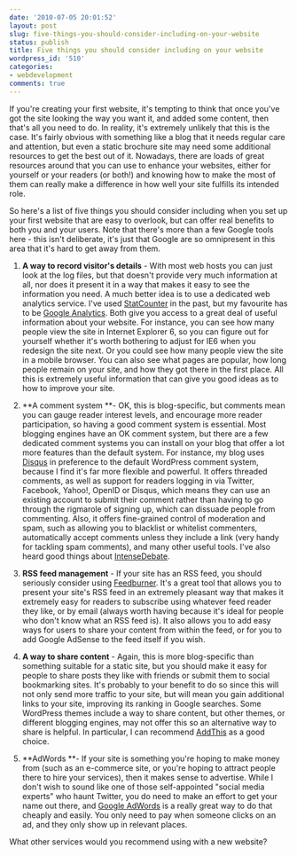 ```yaml
---
date: '2010-07-05 20:01:52'
layout: post
slug: five-things-you-should-consider-including-on-your-website
status: publish
title: Five things you should consider including on your website
wordpress_id: '510'
categories:
- webdevelopment
comments: true
---
```


If you're creating your first website, it's tempting to think that once you've got the site looking the way you want it, and added some content, then that's all you need to do. In reality, it's extremely unlikely that this is the case. It's fairly obvious with something like a blog that it needs regular care and attention, but even a static brochure site may need some additional resources to get the best out of it. Nowadays, there are loads of great resources around that you can use to enhance your websites, either for yourself or your readers (or both!) and knowing how to make the most of them can really make a difference in how well your site fulfills its intended role.

So here's a list of five things you should consider including when you set up your first website that are easy to overlook, but can offer real benefits to both you and your users. Note that there's more than a few Google tools here - this isn't deliberate, it's just that Google are so omnipresent in this area that it's hard to get away from them.



	
  1. **A way to record visitor's details** - With most web hosts you can just look at the log files, but that doesn't provide very much information at all, nor does it present it in a way that makes it easy to see the information you need. A much better idea is to use a dedicated web analytics service. I've used [StatCounter](http://www.statcounter.com/) in the past, but my favourite has to be [Google Analytics](http://www.google.com/analytics/). Both give you access to a great deal of useful information about your website. For instance, you can see how many people view the site in Internet Explorer 6, so you can figure out for yourself whether it's worth bothering to adjust for IE6 when you redesign the site next. Or you could see how many people view the site in a mobile browser. You can also see what pages are popular, how long people remain on your site, and how they got there in the first place. All this is extremely useful information that can give you good ideas as to how to improve your site.

	
  2. **A comment system **- OK, this is blog-specific, but comments mean you can gauge reader interest levels, and encourage more reader participation, so having a good comment system is essential. Most blogging engines have an OK comment system, but there are a few dedicated comment systems you can install on your blog that offer a lot more features than the default system. For instance, my blog uses [Disqus](http://disqus.com/) in preference to the default WordPress comment system, because I find it's far more flexible and powerful. It offers threaded comments, as well as support for readers logging in via Twitter, Facebook, Yahoo!, OpenID or Disqus, which means they can use an existing account to submit their comment rather than having to go through the rigmarole of signing up, which can dissuade people from commenting. Also, it offers fine-grained control of moderation and spam, such as allowing you to blacklist or whitelist commenters, automatically accept comments unless they include a link (very handy for tackling spam comments), and many other useful tools. I've also heard good things about [IntenseDebate](http://intensedebate.com/).

	
  3. **RSS feed management** - If your site has an RSS feed, you should seriously consider using [Feedburner](http://feedburner.com/). It's a great tool that allows you to present your site's RSS feed in an extremely pleasant way that makes it extremely easy for readers to subscribe using whatever feed reader they like, or by email (always worth having because it's ideal for people who don't know what an RSS feed is). It also allows you to add easy ways for users to share your content from within the feed, or for you to add Google AdSense to the feed itself if you wish.

	
  4. **A way to share content** - Again, this is more blog-specific than something suitable for a static site, but you should make it easy for people to share posts they like with friends or submit them to social bookmarking sites. It's probably to your benefit to do so since this will not only send more traffic to your site, but will mean you gain additional links to your site, improving its ranking in Google searches. Some WordPress themes include a way to share content, but other themes, or different blogging engines, may not offer this so an alternative way to share is helpful. In particular, I can recommend [AddThis](http://www.addthis.com/) as a good choice.

	
  5. **AdWords **- If your site is something you're hoping to make money from (such as an e-commerce site, or you're hoping to attract people there to hire your services), then it makes sense to advertise. While I don't wish to sound like one of those self-appointed "social media experts" who haunt Twitter, you do need to make an effort to get your name out there, and [Google AdWords](http://adwords.google.com) is a really great way to do that cheaply and easily. You only need to pay when someone clicks on an ad, and they only show up in relevant places.


What other services would you recommend using with a new website?
